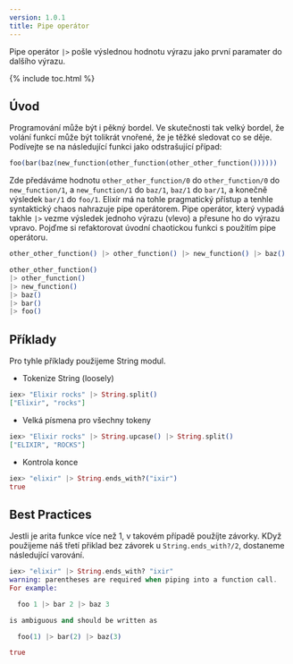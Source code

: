 ```yaml
---
version: 1.0.1
title: Pipe operátor
---
```


Pipe operátor `|>` pošle výslednou hodnotu výrazu jako první paramater do dalšího výrazu.

{% include toc.html %}

## Úvod

Programování může být i pěkný bordel.
Ve skutečnosti tak velký bordel, že volání funkcí může být tolikrát vnořené, že je těžké sledovat co se děje.
Podívejte se na následující funkci jako odstrašující případ:

```elixir
foo(bar(baz(new_function(other_function(other_other_function())))))
```

Zde předáváme hodnotu `other_other_function/0` do `other_function/0` do `new_function/1`, a `new_function/1` do `baz/1`, `baz/1` do `bar/1`, a konečně výsledek `bar/1` do `foo/1`.
Elixír má na tohle pragmatický přístup a tenhle syntaktický chaos nahrazuje pipe operátorem.
Pipe operátor, který vypadá takhle `|>` vezme výsledek jednoho výrazu (vlevo) a přesune ho do výrazu vpravo.
Pojďme si refaktorovat úvodní chaotickou funkci s použitím pipe operátoru.

```elixir
other_other_function() |> other_function() |> new_function() |> baz() |> bar() |> foo()

other_other_function()
|> other_function() 
|> new_function() 
|> baz() 
|> bar() 
|> foo()

```

## Příklady

Pro tyhle příklady použijeme String modul.

- Tokenize String (loosely)

```elixir
iex> "Elixir rocks" |> String.split()
["Elixir", "rocks"]
```

- Velká písmena pro všechny tokeny

```elixir
iex> "Elixir rocks" |> String.upcase() |> String.split()
["ELIXIR", "ROCKS"]
```

- Kontrola konce

```elixir
iex> "elixir" |> String.ends_with?("ixir")
true
```

## Best Practices

Jestli je arita funkce více než 1, v takovém případě použíjte závorky.
KDyž použijeme náš třetí přiklad bez závorek u `String.ends_with?/2`, dostaneme následující varování.

```elixir
iex> "elixir" |> String.ends_with? "ixir"
warning: parentheses are required when piping into a function call.
For example:

  foo 1 |> bar 2 |> baz 3

is ambiguous and should be written as

  foo(1) |> bar(2) |> baz(3)

true
```
